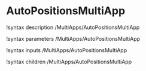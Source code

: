 <!-- MOOSE Documentation Stub: Remove this when content is added. -->

# AutoPositionsMultiApp

!syntax description /MultiApps/AutoPositionsMultiApp

!syntax parameters /MultiApps/AutoPositionsMultiApp

!syntax inputs /MultiApps/AutoPositionsMultiApp

!syntax children /MultiApps/AutoPositionsMultiApp
